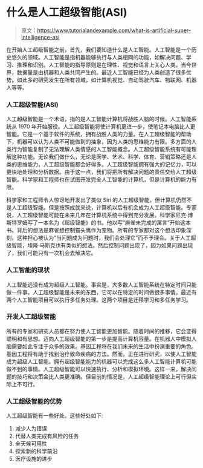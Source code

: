 # 什么是人工超级智能(ASI)

> 原文：<https://www.tutorialandexample.com/what-is-artificial-super-intelligence-asi>

在开始人工超级智能之前，首先，我们要知道什么是人工智能。人工智能是一个历史悠久的领域。人工智能是指机器能够执行与人类相同的功能，如解决问题、学习、推理和识别。人工智能的指导原则是在理性、视觉和语言上关心人类。当今世界，数据量是由机器和人类共同产生的。最近人工智能已经为人类创造了很多优势。如此多的研究发生在所有领域，如计算机视觉、自动驾驶汽车、物联网、机器人等等。

### 人工超级智能(ASI)

人工超级智能是一个术语，指的是人工智能计算机将战胜人脑的时候。人工智能系统从 1970 年开始服役。人工超级智能将使计算机更进一步，使笔记本电脑比人更智能。它是一个基于软件的系统，拥有战胜人类的力量。在人工超级智能的帮助下，机器可以认为人类不可能做到的抽象，因为人类的思维能力有限。多方面的人类行为智能复制了无法理解人类情感的人工智能概念。人工超级智能系统有可能理解这种功能。无论我们做什么，无论是医学、艺术、科学、体育、营销策略还是人类的思维能力，人工超级智能都会好得多。人工超级智能拥有强大的记忆力，可以更快地处理和分析数据。由于这一点，我们将把所有解决问题的责任交给人工超级智能。科学家和工程师也在试图开发完全人工智能的计算机，但是计算机的能力有限。

科学家和工程师令人惊讶地开发出了类似 Siri 的人工超级智能，但计算机仍然不是人工超级智能。但是按照成就来说，计算机以后有机会成为人工超级智能。专家说，人工超级智能可能在未来几年在计算机系统中得到充分发展。科学家尼克·博斯特罗姆写了一本名为《超级智能》的书。他以写“麻雀未完成的寓言”开始这本书。背后的想法是麻雀想控制猫头鹰作为宠物。所有的专家都对这个想法印象深刻。这种担心被认为“当问题成为问题时，我们会处理它”而不予理会。关于人工超级智能，埃隆·马斯克也有类似的想法。然后控制问题出现了，因为如果问题出现了，我们可能只有一次机会去解决它。

### 人工智能的现状

人工智能远没有成为超级人工智能。事实是，大多数人工智能系统在特定时间只能做一件事。人工超级智能是未来的东西，它可以在特定的时间做很多事情。最近有两个人工智能项目可以执行多任务处理。这两个项目是迁移学习和多任务学习。

### 开发人工超级智能

所有的专家和研究人员都在努力使人工智能更加智能。随着时间的推移，它会变得聪明和有思想。迈向人工超级智能的第一步是提高计算机容量。在机器人中模拟人脑需要如此专注于众多的效果。基因工程将在我们未来的生活中扮演重要的角色。基因工程将有助于找到治疗致命疾病的方法。然而，正在进行研究，以使人工智能成为超级人工智能。拥有超级智能能力的机器可以完成这么多人工智能计算机可能做不到的事情。人工超级智能可以快速执行、分析和模拟环境。这样一来，解决问题的技巧和决策会比人类更准确。但目前的情况是，人工超级智能理论上可行但实际上不可行。

### 人工超级智能的优势

人工超级智能有一些好处。这些好处如下:

1.  减少人为错误
2.  代替人类完成有风险的任务
3.  全天候可用性
4.  探索新的科学前沿
5.  医疗设施的进步